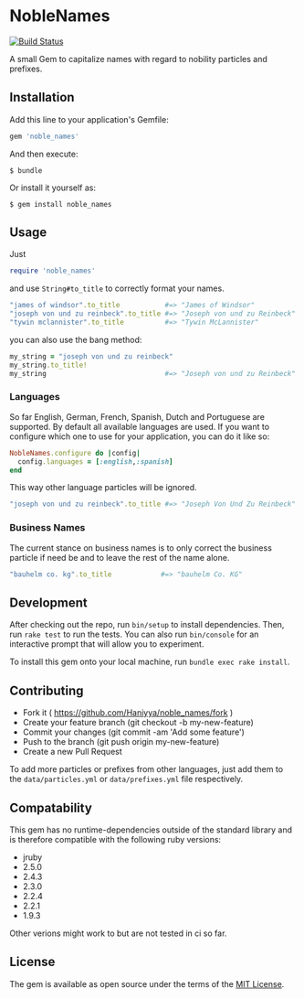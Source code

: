 # NobleNames
[![Build Status](https://travis-ci.org/Haniyya/noble_names.svg?branch=master)](https://travis-ci.org/Haniyya/noble_names)

A small Gem to capitalize names with regard to nobility particles and prefixes.

## Installation

Add this line to your application's Gemfile:

```ruby
gem 'noble_names'
```

And then execute:

    $ bundle

Or install it yourself as:

    $ gem install noble_names

## Usage

Just
```ruby
require 'noble_names'
```
and use `String#to_title` to correctly format your names.
```ruby
"james of windsor".to_title           #=> "James of Windsor"
"joseph von und zu reinbeck".to_title #=> "Joseph von und zu Reinbeck"
"tywin mclannister".to_title          #=> "Tywin McLannister"
```
you can also use the bang method:
```ruby
my_string = "joseph von und zu reinbeck"
my_string.to_title!
my_string                             #=> "Joseph von und zu Reinbeck"
```

### Languages
So far English, German, French, Spanish, Dutch and Portuguese are supported.
By default all available languages are used. If you want to configure which one
to use for your application, you can do it like so:
```ruby
NobleNames.configure do |config|
  config.languages = [:english,:spanish]
end
```
This way other language particles will be ignored.
```ruby
"joseph von und zu reinbeck".to_title #=> "Joseph Von Und Zu Reinbeck"
```

### Business Names
The current stance on business names is to only correct the business particle
if need be and to leave the rest of the name alone.
```ruby
"bauhelm co. kg".to_title            #=> "bauhelm Co. KG"
```

## Development

After checking out the repo, run `bin/setup` to install dependencies. Then, run `rake test` to run the tests. You can also run `bin/console` for an interactive prompt that will allow you to experiment.

To install this gem onto your local machine, run `bundle exec rake install`. 

## Contributing
- Fork it ( https://github.com/Haniyya/noble_names/fork )
- Create your feature branch (git checkout -b my-new-feature)
- Commit your changes (git commit -am 'Add some feature')
- Push to the branch (git push origin my-new-feature)
- Create a new Pull Request

To add more particles or prefixes from other languages, just add them to the
`data/particles.yml` or `data/prefixes.yml` file respectively.

## Compatability
This gem has no runtime-dependencies outside of the standard library and is
therefore compatible with the following ruby versions:

- jruby
- 2.5.0
- 2.4.3
- 2.3.0
- 2.2.4
- 2.2.1
- 1.9.3

Other verions might work to but are not tested in ci so far.

## License

The gem is available as open source under the terms of the [MIT License](http://opensource.org/licenses/MIT).

